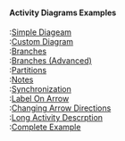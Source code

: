 #### Activity Diagrams Examples

:[Simple Diageam](simple.md)  
:[Custom Diagram](custom.md)  
:[Branches](branches.md)  
:[Branches (Advanced)](branches-advanced.md)  
:[Partitions](partitions.md)  
:[Notes](notes.md)  
:[Synchronization](synchronization.md)  
:[Label On Arrow](label-on-arrow.md)  
:[Changing Arrow Directions](changing-arrow-directions.md)  
:[Long Activity Descrption](long-activity-description.md)  
:[Complete Example](complete.md)  